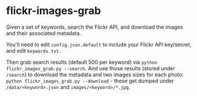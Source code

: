 flickr-images-grab
==================

Given a set of keywords, search the Flickr API, and download the images and
their associated metadata.

You'll need to edit `config.json.default` to include your Flickr API
key/secret, and edit `keywords.txt`.

Then grab search results (default 500 per keyword) via `python
flickr_images_grab.py --search`. And use those results (stored under `/search`)
to download the metadata and two images sizes for each photo: `python
flickr_images_grab.py --download` - these get dumped under
`/data/<keyword>.json` and `images/<keyword>/*.jpg`.
